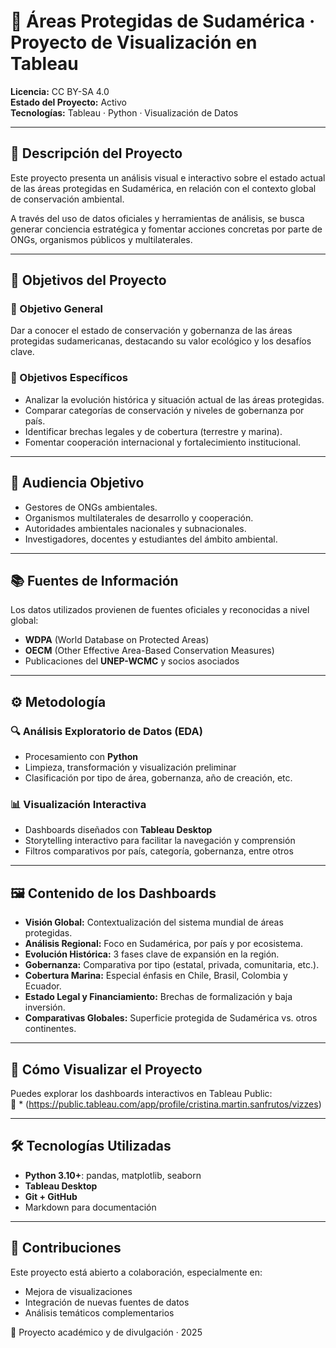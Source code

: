 # 🌱 Áreas Protegidas de Sudamérica · Proyecto de Visualización en Tableau

**Licencia:** CC BY-SA 4.0  
**Estado del Proyecto:** Activo  
**Tecnologías:** Tableau · Python · Visualización de Datos

---

## 📌 Descripción del Proyecto

Este proyecto presenta un análisis visual e interactivo sobre el estado actual de las áreas protegidas en Sudamérica, en relación con el contexto global de conservación ambiental.

A través del uso de datos oficiales y herramientas de análisis, se busca generar conciencia estratégica y fomentar acciones concretas por parte de ONGs, organismos públicos y multilaterales.

---

## 🧠 Objetivos del Proyecto

### 🎯 Objetivo General
Dar a conocer el estado de conservación y gobernanza de las áreas protegidas sudamericanas, destacando su valor ecológico y los desafíos clave.

### 📍 Objetivos Específicos
- Analizar la evolución histórica y situación actual de las áreas protegidas.
- Comparar categorías de conservación y niveles de gobernanza por país.
- Identificar brechas legales y de cobertura (terrestre y marina).
- Fomentar cooperación internacional y fortalecimiento institucional.

---

## 👥 Audiencia Objetivo

- Gestores de ONGs ambientales.
- Organismos multilaterales de desarrollo y cooperación.
- Autoridades ambientales nacionales y subnacionales.
- Investigadores, docentes y estudiantes del ámbito ambiental.

---

## 📚 Fuentes de Información

Los datos utilizados provienen de fuentes oficiales y reconocidas a nivel global:

- **WDPA** (World Database on Protected Areas)
- **OECM** (Other Effective Area-Based Conservation Measures)
- Publicaciones del **UNEP-WCMC** y socios asociados

---

## ⚙️ Metodología

### 🔍 Análisis Exploratorio de Datos (EDA)
- Procesamiento con **Python**
- Limpieza, transformación y visualización preliminar
- Clasificación por tipo de área, gobernanza, año de creación, etc.

### 📊 Visualización Interactiva
- Dashboards diseñados con **Tableau Desktop**
- Storytelling interactivo para facilitar la navegación y comprensión
- Filtros comparativos por país, categoría, gobernanza, entre otros

---

## 🖼️ Contenido de los Dashboards

- **Visión Global:** Contextualización del sistema mundial de áreas protegidas.
- **Análisis Regional:** Foco en Sudamérica, por país y por ecosistema.
- **Evolución Histórica:** 3 fases clave de expansión en la región.
- **Gobernanza:** Comparativa por tipo (estatal, privada, comunitaria, etc.).
- **Cobertura Marina:** Especial énfasis en Chile, Brasil, Colombia y Ecuador.
- **Estado Legal y Financiamiento:** Brechas de formalización y baja inversión.
- **Comparativas Globales:** Superficie protegida de Sudamérica vs. otros continentes.

---

## 🚀 Cómo Visualizar el Proyecto

Puedes explorar los dashboards interactivos en Tableau Public:  
🔗 *
(https://public.tableau.com/app/profile/cristina.martin.sanfrutos/vizzes)

---


## 🛠️ Tecnologías Utilizadas

- **Python 3.10+**: pandas, matplotlib, seaborn
- **Tableau Desktop**
- **Git + GitHub**
- Markdown para documentación

---

## 🤝 Contribuciones

Este proyecto está abierto a colaboración, especialmente en:
- Mejora de visualizaciones
- Integración de nuevas fuentes de datos
- Análisis temáticos complementarios



📍 Proyecto académico y de divulgación · 2025
